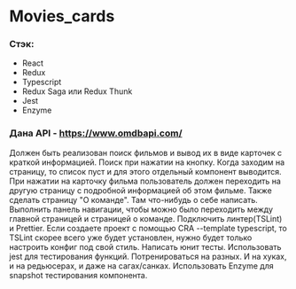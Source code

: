 # Movies_cards

### Стэк:
* React
* Redux
* Typescript
* Redux Saga или Redux Thunk
* Jest
* Enzyme

### Дана API - https://www.omdbapi.com/

Должен быть реализован поиск фильмов и вывод их в виде карточек с краткой информацией.
Поиск при нажатии на кнопку.
Когда заходим на страницу, то список пуст и для этого отдельный компонент выводится.
При нажатии на карточку фильма пользователь должен переходить на другую страницу с подробной информацией об этом фильме.
Также сделать страницу "О команде". Там что-нибудь о себе написать.
Выполнить панель навигации, чтобы можно было переходить между главной страницей и страницей о команде.
Подключить линтер(TSLint) и Prettier. Если создаете проект с помощью CRA --template typescript, то TSLint скорее всего уже будет установлен, нужно будет только настроить конфиг под свой стиль.
Написать юнит тесты. Использовать jest для тестирования функций. Потренироваться на разных. И на хуках, и на редьюсерах, и даже на сагах/санках.
Использовать Enzyme для snapshot тестирования компонента.
